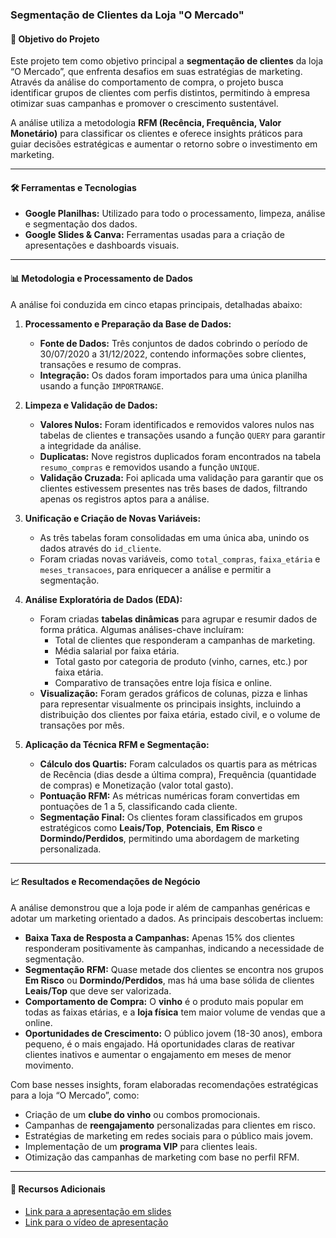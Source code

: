 ### Segmentação de Clientes da Loja "O Mercado"

#### 🎯 Objetivo do Projeto

Este projeto tem como objetivo principal a **segmentação de clientes** da loja “O Mercado”, que enfrenta desafios em suas estratégias de marketing. Através da análise do comportamento de compra, o projeto busca identificar grupos de clientes com perfis distintos, permitindo à empresa otimizar suas campanhas e promover o crescimento sustentável.

A análise utiliza a metodologia **RFM (Recência, Frequência, Valor Monetário)** para classificar os clientes e oferece insights práticos para guiar decisões estratégicas e aumentar o retorno sobre o investimento em marketing.

---

#### 🛠️ Ferramentas e Tecnologias

* **Google Planilhas:** Utilizado para todo o processamento, limpeza, análise e segmentação dos dados.
* **Google Slides & Canva:** Ferramentas usadas para a criação de apresentações e dashboards visuais.

---

#### 📊 Metodologia e Processamento de Dados

A análise foi conduzida em cinco etapas principais, detalhadas abaixo:

1.  **Processamento e Preparação da Base de Dados:**
    * **Fonte de Dados:** Três conjuntos de dados cobrindo o período de 30/07/2020 a 31/12/2022, contendo informações sobre clientes, transações e resumo de compras.
    * **Integração:** Os dados foram importados para uma única planilha usando a função `IMPORTRANGE`.

2.  **Limpeza e Validação de Dados:**
    * **Valores Nulos:** Foram identificados e removidos valores nulos nas tabelas de clientes e transações usando a função `QUERY` para garantir a integridade da análise.
    * **Duplicatas:** Nove registros duplicados foram encontrados na tabela `resumo_compras` e removidos usando a função `UNIQUE`.
    * **Validação Cruzada:** Foi aplicada uma validação para garantir que os clientes estivessem presentes nas três bases de dados, filtrando apenas os registros aptos para a análise.

3.  **Unificação e Criação de Novas Variáveis:**
    * As três tabelas foram consolidadas em uma única aba, unindo os dados através do `id_cliente`.
    * Foram criadas novas variáveis, como `total_compras`, `faixa_etária` e `meses_transacoes`, para enriquecer a análise e permitir a segmentação.

4.  **Análise Exploratória de Dados (EDA):**
    * Foram criadas **tabelas dinâmicas** para agrupar e resumir dados de forma prática. Algumas análises-chave incluíram:
        * Total de clientes que responderam a campanhas de marketing.
        * Média salarial por faixa etária.
        * Total gasto por categoria de produto (vinho, carnes, etc.) por faixa etária.
        * Comparativo de transações entre loja física e online.
    * **Visualização:** Foram gerados gráficos de colunas, pizza e linhas para representar visualmente os principais insights, incluindo a distribuição dos clientes por faixa etária, estado civil, e o volume de transações por mês.

5.  **Aplicação da Técnica RFM e Segmentação:**
    * **Cálculo dos Quartis:** Foram calculados os quartis para as métricas de Recência (dias desde a última compra), Frequência (quantidade de compras) e Monetização (valor total gasto).
    * **Pontuação RFM:** As métricas numéricas foram convertidas em pontuações de 1 a 5, classificando cada cliente.
    * **Segmentação Final:** Os clientes foram classificados em grupos estratégicos como **Leais/Top**, **Potenciais**, **Em Risco** e **Dormindo/Perdidos**, permitindo uma abordagem de marketing personalizada.

---

#### 📈 Resultados e Recomendações de Negócio

A análise demonstrou que a loja pode ir além de campanhas genéricas e adotar um marketing orientado a dados. As principais descobertas incluem:

* **Baixa Taxa de Resposta a Campanhas:** Apenas 15% dos clientes responderam positivamente às campanhas, indicando a necessidade de segmentação.
* **Segmentação RFM:** Quase metade dos clientes se encontra nos grupos **Em Risco** ou **Dormindo/Perdidos**, mas há uma base sólida de clientes **Leais/Top** que deve ser valorizada.
* **Comportamento de Compra:** O **vinho** é o produto mais popular em todas as faixas etárias, e a **loja física** tem maior volume de vendas que a online.
* **Oportunidades de Crescimento:** O público jovem (18-30 anos), embora pequeno, é o mais engajado. Há oportunidades claras de reativar clientes inativos e aumentar o engajamento em meses de menor movimento.

Com base nesses insights, foram elaboradas recomendações estratégicas para a loja “O Mercado”, como:
* Criação de um **clube do vinho** ou combos promocionais.
* Campanhas de **reengajamento** personalizadas para clientes em risco.
* Estratégias de marketing em redes sociais para o público mais jovem.
* Implementação de um **programa VIP** para clientes leais.
* Otimização das campanhas de marketing com base no perfil RFM.

---

#### 🔗 Recursos Adicionais

* [Link para a apresentação em slides](https://www.exemplo.com/apresentacao-projeto1)
* [Link para o vídeo de apresentação](https://www.exemplo.com/video-projeto1)
